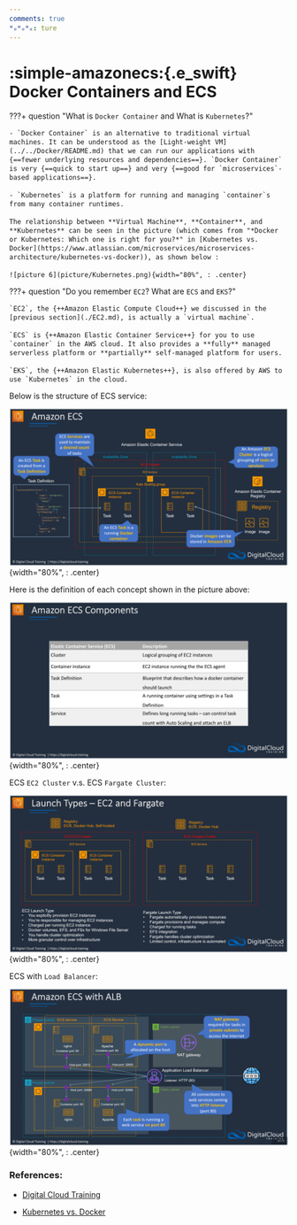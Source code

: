 ```yaml
---
comments: true
ᴴₒᴴₒᴴₒ: ture
---
```


# **:simple-amazonecs:{.e_swift} Docker Containers and ECS**

???+ question "What is `Docker Container` and What is `Kubernetes`?"

    - `Docker Container` is an alternative to traditional virtual machines. It can be understood as the [Light-weight VM](../../Docker/README.md) that we can run our applications with {==fewer underlying resources and dependencies==}. `Docker Container` is very {==quick to start up==} and very {==good for `microservices`-based applications==}.

    - `Kubernetes` is a platform for running and managing `container`s from many container runtimes.

    The relationship between **Virtual Machine**, **Container**, and **Kubernetes** can be seen in the picture (which comes from "*Docker or Kubernetes: Which one is right for you?*" in [Kubernetes vs. Docker](https://www.atlassian.com/microservices/microservices-architecture/kubernetes-vs-docker)), as shown below :

    ![picture 6](picture/Kubernetes.png){width="80%", : .center}    


???+ question "Do you remember `EC2`? What are `ECS` and `EKS`?"

    `EC2`, the {++Amazon Elastic Compute Cloud++} we discussed in the [previous section](./EC2.md), is actually a `virtual machine`.

    `ECS` is {++Amazon Elastic Container Service++} for you to use `container` in the AWS cloud. It also provides a **fully** managed serverless platform or **partially** self-managed platform for users.
    
    `EKS`, the {++Amazon Elastic Kubernetes++}, is also offered by AWS to use `Kubernetes` in the cloud.

Below is the structure of ECS service:

![picture 7](picture/ECS_struct.png){width="80%", : .center}    

Here is the definition of each concept shown in the picture above:

![picture 10](picture/ECS_concepts_explain.png){width="80%", : .center}  


ECS `EC2 Cluster` v.s. ECS `Fargate Cluster`:

![picture 9](picture/ECS_EC2_Fargate.png){width="80%", : .center}    


ECS with `Load Balancer`:

![picture 11](picture/ECS_withbalancer.png){width="80%", : .center}  


### **References:**

- [Digital Cloud Training](https://digitalcloud.training/)

- [Kubernetes vs. Docker](https://www.atlassian.com/microservices/microservices-architecture/kubernetes-vs-docker)
